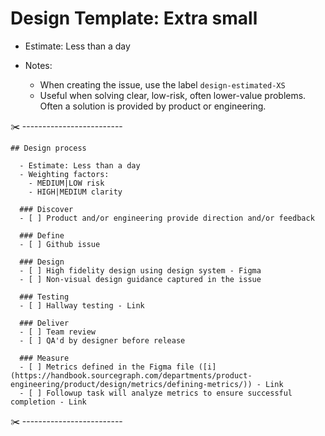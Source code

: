 # Design Template: Extra small

- Estimate: Less than a day
- Notes:

  - When creating the issue, use the label `design-estimated-XS`
  - Useful when solving clear, low-risk, often lower-value problems. Often a solution is provided by product or engineering.

✂️ -------------------------

```markdown:
## Design process

  - Estimate: Less than a day
  - Weighting factors:
    - MEDIUM|LOW risk
    - HIGH|MEDIUM clarity

  ### Discover
  - [ ] Product and/or engineering provide direction and/or feedback

  ### Define
  - [ ] Github issue

  ### Design
  - [ ] High fidelity design using design system - Figma
  - [ ] Non-visual design guidance captured in the issue

  ### Testing
  - [ ] Hallway testing - Link

  ### Deliver
  - [ ] Team review
  - [ ] QA'd by designer before release

  ### Measure
  - [ ] Metrics defined in the Figma file ([i](https://handbook.sourcegraph.com/departments/product-engineering/product/design/metrics/defining-metrics/)) - Link
  - [ ] Followup task will analyze metrics to ensure successful completion - Link
```

✂️ -------------------------
